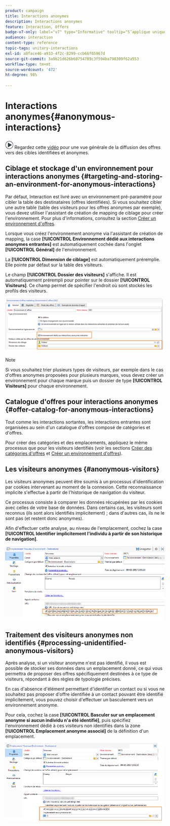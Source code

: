 ```yaml
---
product: campaign
title: Interactions anonymes
description: Interactions anonymes
feature: Interaction, Offers
badge-v7-only: label="v7" type="Informative" tooltip="S’applique uniquement à Campaign Classic v7"
audience: interaction
content-type: reference
topic-tags: unitary-interactions
exl-id: a8face46-a933-4f2c-8299-ccb66f05967d
source-git-commit: 3a9b21d626b60754789c3f594ba798309f62a553
workflow-type: tm+mt
source-wordcount: '472'
ht-degree: 98%

---
```


# Interactions anonymes{#anonymous-interactions}



![](assets/do-not-localize/how-to-video.png) Regardez cette [vidéo](https://helpx.adobe.com/campaign/classic/how-to/indetified-and-anonymous-interaction-in-acv6.html?playlist=/ccx/v1/collection/product/campaign/classic/segment/digital-marketers/explevel/intermediate/applaunch/get-started/collection.ccx.js&amp;ref=helpx.adobe.com) pour une vue générale de la diffusion des offres vers des cibles identifiées et anonymes.

## Ciblage et stockage d&#39;un environnement pour interactions anonymes {#targeting-and-storing-an-environment-for-anonymous-interactions}

Par défaut, Interaction est livré avec un environnement pré-paramétré pour cibler la table des destinataires (offres identifiées). Si vous souhaitez cibler une autre table (table des visiteurs pour les offres anonymes par exemple), vous devez utiliser l&#39;assistant de création de mapping de ciblage pour créer l&#39;environnement. Pour plus d&#39;informations, consultez la section [Créer un environnement d&#39;offres](../../interaction/using/live-design-environments.md#creating-an-offer-environment).

Lorsque vous créez l&#39;environnement anonyme via l&#39;assistant de création de mapping, la case **[!UICONTROL Environnement dédié aux interactions anonymes entrantes]** est automatiquement cochée dans l&#39;onglet **[!UICONTROL Général]** de l&#39;environnement.

La **[!UICONTROL Dimension de ciblage]** est automatiquement préremplie. Elle pointe par défaut sur la table des visiteurs.

Le champ **[!UICONTROL Dossier des visiteurs]** s&#39;affiche. Il est automatiquement prérempli pour pointer sur le dossier **[!UICONTROL Visiteurs]**. Ce champ permet de spécifier l&#39;endroit où sont stockés les profils des visiteurs.

![](assets/anonymous_environment_option.png)

>[!NOTE]
>
>Si vous souhaitez trier plusieurs types de visiteurs, par exemple dans le cas d&#39;offres anonymes proposées pour plusieurs marques, vous devez créer un environnement pour chaque marque puis un dossier de type **[!UICONTROL Visiteurs]** pour chaque environnement.

## Catalogue d&#39;offres pour interactions anonymes {#offer-catalog-for-anonymous-interactions}

Tout comme les interactions sortantes, les interactions entrantes sont organisées au sein d&#39;un catalogue d&#39;offres composé de catégories et d&#39;offres.

Pour créer des catégories et des emplacements, appliquez le même processus que pour les visiteurs identifiés (voir les sections [Créer des catégories d&#39;offres](../../interaction/using/creating-offer-categories.md) et [Créer un environnement d&#39;offres](../../interaction/using/live-design-environments.md#creating-an-offer-environment)).

## Les visiteurs anonymes {#anonymous-visitors}

Les visiteurs anonymes peuvent être soumis à un processus d&#39;identification par cookies intervenant au moment de la connexion. Cette reconnaissance implicite s&#39;effectue à partir de l&#39;historique de navigation du visiteur.

Ce processus consiste à comparer les données récupérées par les cookies avec celles de votre base de données. Dans certains cas, les visiteurs sont reconnus (ils sont alors identifiés implicitement) ; dans d&#39;autres cas, ils ne le sont pas (et restent donc anonymes).

Afin d&#39;effectuer cette analyse, au niveau de l&#39;emplacement, cochez la case **[!UICONTROL Identifier implicitement l&#39;individu à partir de son historique de navigation]**.

![](assets/identification_anonymous_visitors.png)

## Traitement des visiteurs anonymes non identifiés {#processing-unidentified-anonymous-visitors}

Après analyse, si un visiteur anonyme n&#39;est pas identifié, il vous est possible de stocker ses données dans un emplacement donné, ce qui vous permettra de proposer des offres spécifiquement destinées à ce type de visiteurs, répondant à des règles de typologie précises.

En cas d&#39;absence d&#39;élément permettant d&#39;identifier un contact ou si vous ne souhaitez pas proposer d&#39;offre identifiée à un contact pouvant être identifié implicitement, vous pouvez choisir d&#39;effectuer un basculement vers un environnement anonyme.

Pour cela, cochez la case **[!UICONTROL Basculer sur un emplacement anonyme si aucun individu n&#39;a été identifié]**, puis spécifiez l&#39;environnement dédié à ces visiteurs non identifiés dans la zone **[!UICONTROL Emplacement anonyme associé]** de la définition d&#39;un emplacement.

![](assets/anonymous_to_anonymous_environment.png)
